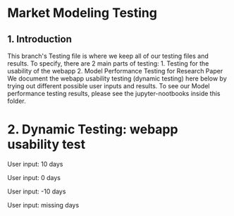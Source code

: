 # Market Modeling Testing

## 1. Introduction
This branch's Testing file is where we keep all of our testing files and results. 
To specify, there are 2 main parts of testing: 1. Testing for the usability of the webapp 2. Model Performance Testing for Research Paper
We document the webapp usability testing (dynamic testing) here below by trying out different possible user inputs and results.
To see our Model performance testing results, please see the jupyter-nootbooks inside this folder.

# 2. Dynamic Testing: webapp usability test 
User input: 10 days 

User input: 0 days

User input: -10 days

User input: missing days 
